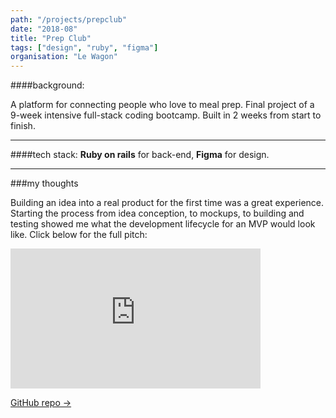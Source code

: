 ```yaml
---
path: "/projects/prepclub"
date: "2018-08"
title: "Prep Club"
tags: ["design", "ruby", "figma"]
organisation: "Le Wagon"
---
```


####background:

A platform for connecting people who love to meal prep.
Final project of a 9-week intensive full-stack coding bootcamp. Built in 2 weeks from start to finish.

---

####tech stack:
**Ruby on rails** for back-end, **Figma** for design.

---

###my thoughts

Building an idea into a real product for the first time was a great experience. Starting the process from idea conception, to mockups, to building and testing showed me what the development lifecycle for an MVP would look like.
Click below for the full pitch:

<iframe width="400" height="224" src="https://www.youtube.com/embed/s3O4sVAhQtk?start=2013" frameborder="0" allow="accelerometer; encrypted-media; gyroscope; picture-in-picture" allowfullscreen></iframe>

[GitHub repo →](https://github.com/smithavt14/prep-club)
